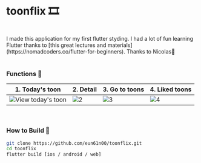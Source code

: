 # toonflix 🎞️
<br/>
I made this application for my first flutter styding. 
I had a lot of fun learning Flutter thanks to [this great lectures and materials] (https://nomadcoders.co/flutter-for-beginners). Thanks to Nicolas💖
<br/>
<br/>

### Functions 📱
|1. Today's toon|2. Detail|3. Go to toons|4. Liked toons|
|---|---|---|---|
|![View today's toon](https://github.com/eun61n00/toonflix/assets/71613548/217f3d9e-7e30-4449-9e63-ed7da5756784)|![2](https://github.com/eun61n00/toonflix/assets/71613548/a9b7ffd9-f16d-4949-9c99-2a24f3eddeae)|![3](https://github.com/eun61n00/toonflix/assets/71613548/08ef676f-bcb5-40e9-8ac9-1d4995a95d95)|![4](https://github.com/eun61n00/toonflix/assets/71613548/9682b4e1-a96b-49b4-9252-55695ab2088b)|

<br/>

### How to Build 🔨
```bash
git clone https://github.com/eun61n00/toonflix.git
cd toonflix
flutter build [ios / android / web]
```
